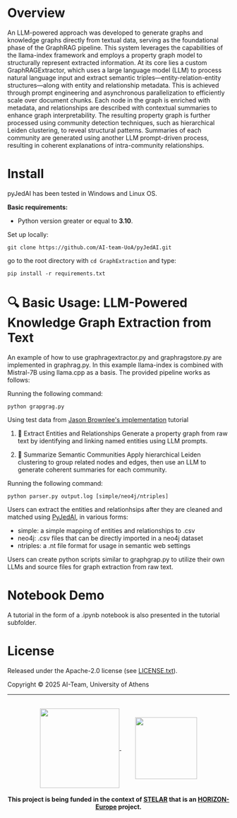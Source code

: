 # Overview

An LLM-powered approach was developed to generate graphs and knowledge graphs directly from textual data, serving as the foundational phase of the GraphRAG pipeline. This system leverages the capabilities of the llama-index framework and employs a property graph model to structurally represent extracted information. At its core lies a custom GraphRAGExtractor, which uses a large language model (LLM) to process natural language input and extract semantic triples—entity-relation-entity structures—along with entity and relationship metadata. This is achieved through prompt engineering and asynchronous parallelization to efficiently scale over document chunks. Each node in the graph is enriched with metadata, and relationships are described with contextual summaries to enhance graph interpretability. The resulting property graph is further processed using community detection techniques, such as hierarchical Leiden clustering, to reveal structural patterns. Summaries of each community are generated using another LLM prompt-driven process, resulting in coherent explanations of intra-community relationships.

# Install

pyJedAI has been tested in Windows and Linux OS. 

__Basic requirements:__

- Python version greater or equal to **3.10**.

Set up locally:
```
git clone https://github.com/AI-team-UoA/pyJedAI.git
```
go to the root directory with `cd GraphExtraction` and type:
```
pip install -r requirements.txt
```
# 🔍 Basic Usage: LLM-Powered Knowledge Graph Extraction from Text

An example of how to use graphragextractor.py and graphragstore.py are implemented in graphrag.py. In this example llama-index is combined with Mistral-7B using llama.cpp as a basis. The provided pipeline works as follows:

Running the following command:

    python grapgrag.py

Using test data from [Jason Brownlee's implementation](https://machinelearningmastery.com/building-graph-rag-system-step-by-step-approach/) tutorial

1. 📄 Extract Entities and Relationships
Generate a property graph from raw text by identifying and linking named entities using LLM prompts.

2. 🧠 Summarize Semantic Communities
Apply hierarchical Leiden clustering to group related nodes and edges, then use an LLM to generate coherent summaries for each community.

Running the following command:

    python parser.py output.log [simple/neo4j/ntriples]

Users can extract the entities and relationhsips after they are cleaned and matched using [PyJedAI](https://github.com/AI-team-UoA/pyJedAI/), in various forms:

  - simple: a simple mapping of entities and relationships to .csv
  - neo4j: .csv files that can be directly imported in a neo4j dataset
  - ntriples: a .nt file format for usage in semantic web settings

Users can create python scripts similar to graphgrap.py to utilize their own LLMs and source files for graph extraction from raw text.

# Notebook Demo

A tutorial in the form of a .ipynb notebook is also presented in the tutorial subfolder.

# License

Released under the Apache-2.0 license (see [LICENSE.txt](https://github.com/AI-team-UoA/pyJedAI/blob/main/LICENSE)).

Copyright © 2025 AI-Team, University of Athens

<div align="center">
    <hr>
    <br>
    <a href="https://stelar-project.eu">
        <img align="center" src="https://stelar-project.eu/wp-content/uploads/2022/08/Logo-Stelar-1-f.png" width=180/>
    </a> &nbsp;&nbsp;&nbsp;&nbsp;&nbsp;&nbsp;&nbsp;
    <a href="https://ec.europa.eu/info/index_en">
        <img align="center" src="https://upload.wikimedia.org/wikipedia/commons/thumb/b/b7/Flag_of_Europe.svg/1200px-Flag_of_Europe.svg.png" width=140/>
    </a>
    <br>
    <br>
        <b>This project is being funded in the context of <a href="https://stelar-project.eu">STELAR</a> that is an <a href="https://research-and-innovation.ec.europa.eu/funding/funding-opportunities/funding-programmes-and-open-calls/horizon-europe_en">HORIZON-Europe</a> project.
        </b>
    <br>
</div>
